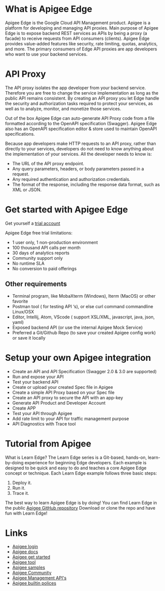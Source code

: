 # What is Apigee Edge
Apigee Edge is the Google Cloud API Management product.
Apigee is a platform for developing and managing API proxies. Main purpose of Apigee Edge is to expose backend REST services as APIs by being a proxy (a facade) to receive requests from API consumers (clients).
Apigee Edge provides value-added features like security, rate limiting, quotas, analytics, and more. The primary consumers of Edge API proxies are app developers who want to use your backend services.

# API Proxy
The API proxy isolates the app developer from your backend service. Therefore you are free to change the service implementation as long as the public API remains consistent. By creating an API proxy you let Edge handle the security and authorization tasks required to protect your services, as well as to analyze, monitor, and monetize those services.

Out of the box Apigee Edge can auto-generate API Proxy code from a file formatted according to the OpenAPI specification (Swagger). Apigee Edge also has an OpenAPI specification editor & store used to maintain OpenAPI specifications.

Because app developers make HTTP requests to an API proxy, rather than directly to your services, developers do not need to know anything about the implementation of your services. All the developer needs to know is:

* The URL of the API proxy endpoint.
* Any query parameters, headers, or body parameters passed in a request.
* Any required authentication and authorization credentials.
* The format of the response, including the response data format, such as XML or JSON.

# Get started with Apigee Edge
Get yourself a [trial account](https://login.apigee.com/sign__up)

Apigee Edge free trial limitations:
* 1 user only, 1 non-production environment
* 100 thousand API calls per month
* 30 days of analytics reports
* Community support only
* No runtime SLA
* No conversion to paid offerings

## Other requirements
* Terminal program, like MobaXterm (Windows), Iterm (MacOS) or other favorite
* Postman tool ( for testing API ‘s), or else curl command commandline Linux/OSX
* Editor, Intellij, Atom, VScode ( support XSL/XML, javascript, java, json, yaml)
* Exposed backend API (or use the internal Apigee Mock Service)
* Preferred a Git/Github Repo (to save your created Apigee config work) or save it locally

# Setup your own Apigee integration

* Create an API and API Specification (Swagger 2.0 & 3.0 are supported)
* Run and expose your API
* Test your backend API
* Create or upload your created Spec file in Apigee
* Create a simple API Proxy based on your Spec file
* Create an API proxy to secure the API with an app-key
* Generate API Product and Developer Account
* Create APP
* Test your API through Apigee
* Add rate limit to your API for traffic management purpose
* API Diagnostics with Trace tool

# Tutorial from Apigee
What is Learn Edge?
The Learn Edge series is a Git-based, hands-on, learn-by-doing experience for beginning Edge developers. Each example is designed to be quick and easy to do and teaches a core Apigee Edge concept or technique. Each Learn Edge example follows three basic steps:

1. Deploy it.
2. Run it.
3. Trace it.

The best way to learn Apigee Edge is by doing! You can find Learn Edge in the public [Apigee GitHub repository](https://github.com/apigee/api-platform-samples/tree/master/learn-edge)
Download or clone the repo and have fun with Learn Edge!

# Links
* [Apigee login](https://login.apigee.com/login)
* [Apigee docs](https://docs.apigee.com/api-platform/fundamentals/developing-apigee-edge)
* [Apigee get started](https://docs-new.apigee.com/get-started)
* [Apigee tool](https://www.npmjs.com/package/apigeetool)
* [Apigee samples](https://github.com/apigee/api-platform-samples/tree/master/learn-edge)
* [Apigee Community](https://community.apigee.com/index.html)
* [Apigee Management API's](https://apidocs.apigee.com/management/apis)
* [Apigee builtin polices](https://docs.apigee.com/api-platform/reference/policies/reference-overview-policy)
